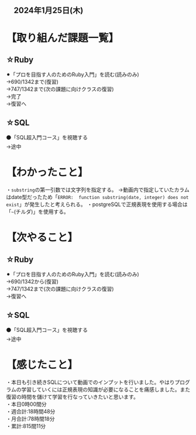 ## 　2024年1月25日(木)
# 【取り組んだ課題一覧】
## ☆Ruby
⚫︎「プロを目指す人のためのRuby入門」を読む(読みのみ)<br>
→690/1342まで(復習)<br>
→747/1342まで(次の課題に向けクラスの復習)<br>
→完了<br>
→復習へ<br>
## ☆SQL
⚫「SQL超入門コース」を視聴する<br>
→途中<br>
# 【わかったこと】
・`substring`の第一引数では文字列を指定する。
→動画内で指定していたカラムはdate型だったため「`ERROR:  function substring(date, integer) does not exist`」が発生したと考えられる。
・postgreSQLで正規表現を使用する場合は「`~`(チルダ)」を使用する。
# 【次やること】
## ☆Ruby
⚫︎「プロを目指す人のためのRuby入門」を読む(読みのみ)<br>
→690/1342から(復習)<br>
→747/1342まで(次の課題に向けクラスの復習)<br>
→復習へ<br>
## ☆SQL
⚫「SQL超入門コース」を視聴する<br>
→途中<br>
# 【感じたこと】
・本日も引き続きSQLについて動画でのインプットを行いました。やはりプログラムの学習していくには正規表現の知識が必要になることを痛感しました。また復習の時間を儲けて学習を行なっていきたいと思います。<br>
・本日0時00間分<br>
・週合計:18時間48分<br>
・月合計:78時間18分<br>
・累計:815間11分<br>
